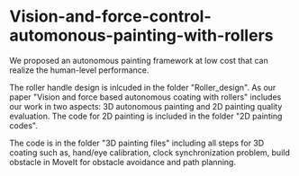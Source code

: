 # Vision-and-force-control-automonous-painting-with-rollers

We proposed an autonomous painting framework at low cost that can realize the human-level performance.

The roller handle design is inlcuded in the folder "Roller_design". As our paper "Vision and force based autonomous coating with rollers" includes our work in two aspects: 3D autonomous painting and 2D painting quality evaluation. The code for 2D painting is included in the folder "2D painting codes". 

The code is in the folder "3D painting files" including all steps for 3D coating such as, hand/eye calibration, clock synchronization problem, build obstacle in MoveIt for obstacle avoidance and path planning. 
